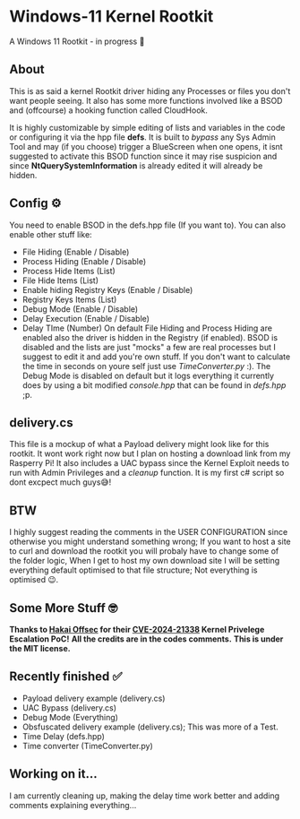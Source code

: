 # Windows-11 Kernel Rootkit
A Windows 11 Rootkit - in progress 🔧

## About
This is as said a kernel Rootkit driver hiding any Processes or files you don't want people seeing.
It also has some more functions involved like a BSOD and (offcourse) a hooking function called CloudHook.

It is highly customizable by simple editing of lists and variables in the code or configuring it via the hpp file **defs**.
It is built to *bypass* any Sys Admin Tool and may (if you choose) trigger a BlueScreen when one opens, 
it isnt suggested to activate this BSOD function since it may rise suspicion and since **NtQuerySystemInformation** is already edited it will already be hidden.

## Config ⚙️
You need to enable BSOD in the defs.hpp file (If you want to). You can also enable other stuff like:
- File Hiding (Enable / Disable)
- Process Hiding (Enable / Disable)
- Process Hide Items (List)
- File Hide Items (List)
- Enable hiding Registry Keys (Enable / Disable)
- Registry Keys Items (List)
- Debug Mode (Enable / Disable)
- Delay Execution (Enable / Disable)
- Delay TIme (Number)
  On default File Hiding and Process Hiding are enabled also the driver is hidden in the Registry (if enabled). BSOD is disabled and the lists are just
  "mocks" a few are real processes but I suggest to edit it and add you're own stuff.
  If you don't want to calculate the time in seconds on youre self just use *TimeConverter.py* :).
  The Debug Mode is disabled on default but it logs everything it currently does by using a bit modified *console.hpp* that can be found in *defs.hpp* ;p.

## delivery.cs
This file is a mockup of what a Payload delivery might look like for this rootkit. It wont work right now but I plan on hosting a download link from my Rasperry Pi!
It also includes a UAC bypass since the Kernel Exploit needs to run with Admin Privileges and a *cleanup* function.
It is my first c# script so dont excpect much guys😅!

## BTW
I highly suggest reading the comments in the USER CONFIGURATION since otherwise you might understand something wrong;
If you want to host a site to curl and download the rootkit you will probaly have to change some of the folder logic,
When I get to host my own download site I will be setting everything default optimised to that file structure;
Not everything is optimised 😉.


## Some More Stuff 🤓
**Thanks to [Hakai Offsec](https://github.com/hakaioffsec) for their [CVE-2024-21338](https://github.com/hakaioffsec/CVE-2024-21338) Kernel Privelege Escalation PoC!**
**All the credits are in the codes comments.**
**This is under the MIT license.**

## Recently finished ✅
- Payload delivery example (delivery.cs)
- UAC Bypass (delivery.cs)
- Debug Mode (Everything)
- Obsfuscated delivery example (delivery.cs); This was more of a Test.
- Time Delay (defs.hpp)
- Time converter (TimeConverter.py)

## Working on it...
I am currently cleaning up, making the delay time work better and adding comments explaining everything...
